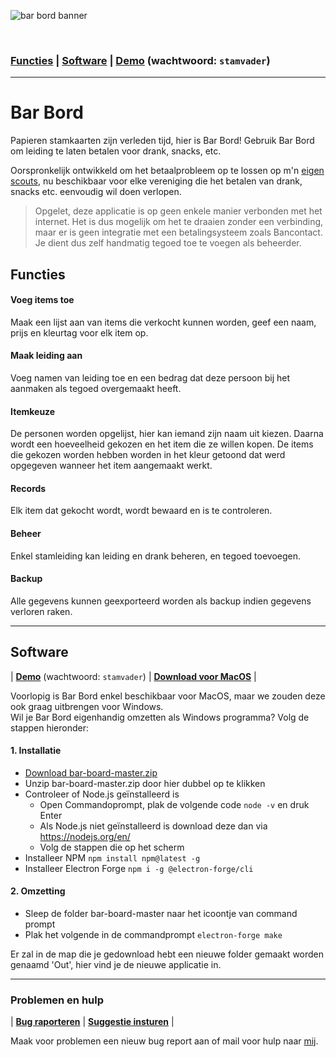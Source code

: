 ![bar bord banner](https://raw.githubusercontent.com/lennertderyck/bar-board/master/branding/banner.png)

<br>

### [Functies](#functies) | [Software](#software) | [Demo](https://bar-bord.haegepoorters.be/src/) (wachtwoord: ```stamvader```)

---

# Bar Bord
Papieren stamkaarten zijn verleden tijd, hier is Bar Bord! Gebruik Bar Bord om leiding te laten betalen voor drank, snacks, etc.

Oorspronkelijk ontwikkeld om het betaalprobleem op te lossen op m'n [eigen scouts](https://www.google.com/search?q=haegepoorters+destelbergen), nu beschikbaar voor elke vereniging die het betalen van drank, snacks etc. eenvoudig wil doen verlopen.

> Opgelet, deze applicatie is op geen enkele manier verbonden met het internet. Het is dus mogelijk om het te draaien zonder een verbinding, maar er is geen integratie met een betalingsysteem zoals Bancontact. Je dient dus zelf handmatig tegoed toe te voegen als beheerder.

## Functies
#### Voeg items toe
Maak een lijst aan van items die verkocht kunnen worden, geef een naam, prijs en kleurtag voor elk item op.

#### Maak leiding aan
Voeg namen van leiding toe en een bedrag dat deze persoon bij het aanmaken als tegoed overgemaakt heeft.

#### Itemkeuze
De personen worden opgelijst, hier kan iemand zijn naam uit kiezen. Daarna wordt een hoeveelheid gekozen en het item die ze willen kopen.
De items die gekozen worden hebben worden in het kleur getoond dat werd opgegeven wanneer het item aangemaakt werkt.

#### Records
Elk item dat gekocht wordt, wordt bewaard en is te controleren.

#### Beheer
Enkel stamleiding kan leiding en drank beheren, en tegoed toevoegen.

#### Backup
Alle gegevens kunnen geexporteerd worden als backup indien gegevens verloren raken.

---

## Software
| **[Demo](https://bar-bord.haegepoorters.be/src/)** (wachtwoord: ```stamvader```) | **[Download voor MacOS](https://github.com/lennertderyck/bar-board/releases)** |

Voorlopig is Bar Bord enkel beschikbaar voor MacOS, maar we zouden deze ook graag uitbrengen voor Windows.<br>
Wil je Bar Bord eigenhandig omzetten als Windows programma? Volg de stappen hieronder:

#### 1. Installatie
- [Download bar-board-master.zip](https://github.com/lennertderyck/bar-board/archive/master.zip)
- Unzip bar-board-master.zip door hier dubbel op te klikken
- Controleer of Node.js geïnstalleerd is
  - Open Commandoprompt, plak de volgende code ```node -v``` en druk Enter
  - Als Node.js niet geïnstalleerd is download deze dan via https://nodejs.org/en/
  - Volg de stappen die op het scherm 
- Installeer NPM ```npm install npm@latest -g```
- Installeer Electron Forge ```npm i -g @electron-forge/cli```

#### 2. Omzetting
- Sleep de folder bar-board-master naar het icoontje van command prompt
- Plak het volgende in de commandprompt ```electron-forge make```

Er zal in de map die je gedownload hebt een nieuwe folder gemaakt worden genaamd 'Out', hier vind je de nieuwe applicatie in.

---

### Problemen en hulp
| **[Bug raporteren](https://github.com/lennertderyck/bar-board/issues/new?assignees=&labels=bug&template=bug_report.md&title=)** | **[Suggestie insturen](https://github.com/lennertderyck/bar-board/issues/new?assignees=&labels=enhancement&template=feature_request.md&title=)** |

Maak voor problemen een nieuw bug report aan of mail voor hulp naar [mij](mailto:hello@lennertderyck.be).
